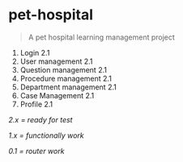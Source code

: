 # pet-hospital

> A pet hospital learning management project

1. Login 2.1
2. User management 2.1
3. Question management 2.1
4. Procedure management 2.1
5. Department management 2.1
6. Case Management 2.1
7. Profile 2.1

*2.x = ready for test*

*1.x = functionally work*

*0.1 = router work*

